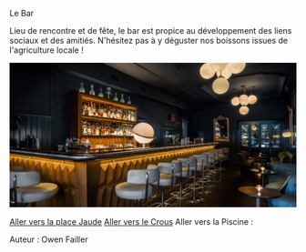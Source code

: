 Le Bar

Lieu de rencontre et de fête, le bar est propice au développement des liens sociaux et des amitiés.
N'hésitez pas à y déguster nos boissons issues de l'agriculture locale !


![](Bar.jpg)

[Aller vers la place Jaude](walid_babaaissa_place_de_jaude.md)
[Aller vers le Crous](walid_babaaissa_crous.md)
Aller vers la Piscine :



Auteur : Owen Failler
